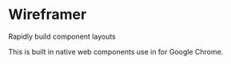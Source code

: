 # Wireframer
Rapidly build component layouts

This is built in native web components use in for Google Chrome.


